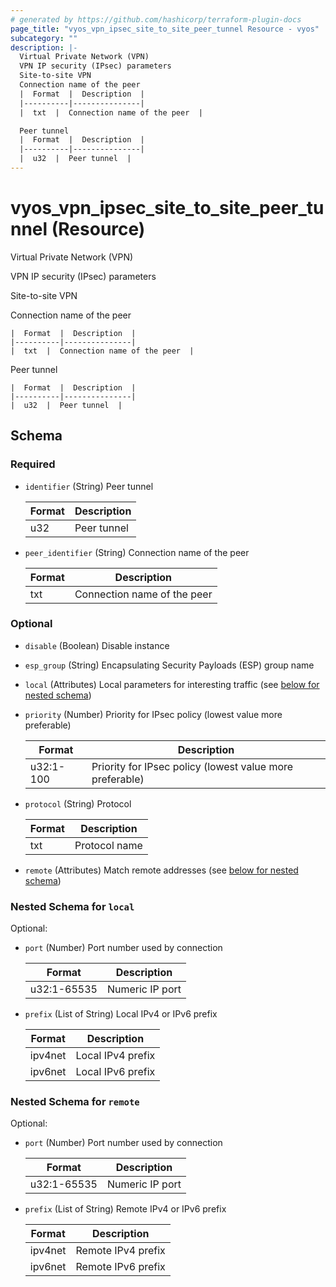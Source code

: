```yaml
---
# generated by https://github.com/hashicorp/terraform-plugin-docs
page_title: "vyos_vpn_ipsec_site_to_site_peer_tunnel Resource - vyos"
subcategory: ""
description: |-
  Virtual Private Network (VPN)
  VPN IP security (IPsec) parameters
  Site-to-site VPN
  Connection name of the peer
  |  Format  |  Description  |
  |----------|---------------|
  |  txt  |  Connection name of the peer  |

  Peer tunnel
  |  Format  |  Description  |
  |----------|---------------|
  |  u32  |  Peer tunnel  |
---
```


# vyos_vpn_ipsec_site_to_site_peer_tunnel (Resource)

Virtual Private Network (VPN)

VPN IP security (IPsec) parameters

Site-to-site VPN

Connection name of the peer

    |  Format  |  Description  |
    |----------|---------------|
    |  txt  |  Connection name of the peer  |

Peer tunnel

    |  Format  |  Description  |
    |----------|---------------|
    |  u32  |  Peer tunnel  |



<!-- schema generated by tfplugindocs -->
## Schema

### Required

- `identifier` (String) Peer tunnel

    |  Format  |  Description  |
    |----------|---------------|
    |  u32  |  Peer tunnel  |
- `peer_identifier` (String) Connection name of the peer

    |  Format  |  Description  |
    |----------|---------------|
    |  txt  |  Connection name of the peer  |

### Optional

- `disable` (Boolean) Disable instance
- `esp_group` (String) Encapsulating Security Payloads (ESP) group name
- `local` (Attributes) Local parameters for interesting traffic (see [below for nested schema](#nestedatt--local))
- `priority` (Number) Priority for IPsec policy (lowest value more preferable)

    |  Format  |  Description  |
    |----------|---------------|
    |  u32:1-100  |  Priority for IPsec policy (lowest value more preferable)  |
- `protocol` (String) Protocol

    |  Format  |  Description  |
    |----------|---------------|
    |  txt  |  Protocol name  |
- `remote` (Attributes) Match remote addresses (see [below for nested schema](#nestedatt--remote))

<a id="nestedatt--local"></a>
### Nested Schema for `local`

Optional:

- `port` (Number) Port number used by connection

    |  Format  |  Description  |
    |----------|---------------|
    |  u32:1-65535  |  Numeric IP port  |
- `prefix` (List of String) Local IPv4 or IPv6 prefix

    |  Format  |  Description  |
    |----------|---------------|
    |  ipv4net  |  Local IPv4 prefix  |
    |  ipv6net  |  Local IPv6 prefix  |


<a id="nestedatt--remote"></a>
### Nested Schema for `remote`

Optional:

- `port` (Number) Port number used by connection

    |  Format  |  Description  |
    |----------|---------------|
    |  u32:1-65535  |  Numeric IP port  |
- `prefix` (List of String) Remote IPv4 or IPv6 prefix

    |  Format  |  Description  |
    |----------|---------------|
    |  ipv4net  |  Remote IPv4 prefix  |
    |  ipv6net  |  Remote IPv6 prefix  |
